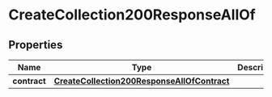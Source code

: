 

# CreateCollection200ResponseAllOf

## Properties

Name | Type | Description | Notes
------------ | ------------- | ------------- | -------------
**contract** | [**CreateCollection200ResponseAllOfContract**](CreateCollection200ResponseAllOfContract.md) |  |  [optional]




